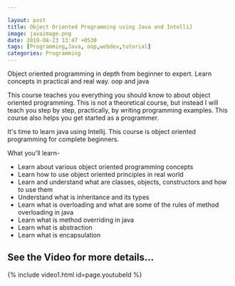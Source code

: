 ```yaml
---

layout: post
title: Object Oriented Programming using Java and IntelliJ
image: javaimage.png
date: 2019-08-23 13:47 +0530  
tags: [Programming,Java, oop,webdev,tutorial]
categories: Programming
---
```



Object oriented programming in depth from beginner to expert. Learn concepts in practical and real way. oop and java

This course teaches you everything you should know to about object oriented programming. This is not a theoretical course, but instead I will teach you step by step, practically, by writing programming examples. This course also helps you get started as a programmer.

It's time to learn java using Intellij. This course is object oriented programming for complete beginners.

What you'll learn-

* Learn about various object oriented programming concepts
* Learn how to use object oriented principles in real world
* Learn and understand what are classes, objects, constructors and how to use them
* Understand what is inheritance and its types
* Learn what is overloading and what are some of the rules of method overloading in java
* Learn what is method overriding in java
* Learn what is abstraction
* Learn what is encapsulation

## See the Video for more details...

{% include video1.html id=page.youtubeId %}
